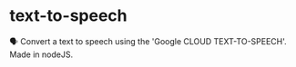 # text-to-speech
🗣️ Convert a text to speech using the 'Google CLOUD TEXT-TO-SPEECH'. Made in nodeJS.
